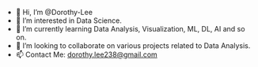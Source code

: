 - 👋 Hi, I’m @Dorothy-Lee
- 👀 I’m interested in Data Science.
- 🌱 I’m currently learning Data Analysis, Visualization, ML, DL, AI and so on.
- 💞️ I’m looking to collaborate on various projects related to Data Analysis.
- 📫 Contact Me: dorothy.lee238@gmail.com

<!---
Dorothy-Lee/Dorothy-Lee is a ✨ special ✨ repository because its `README.md` (this file) appears on your GitHub profile.
You can click the Preview link to take a look at your changes.
--->
